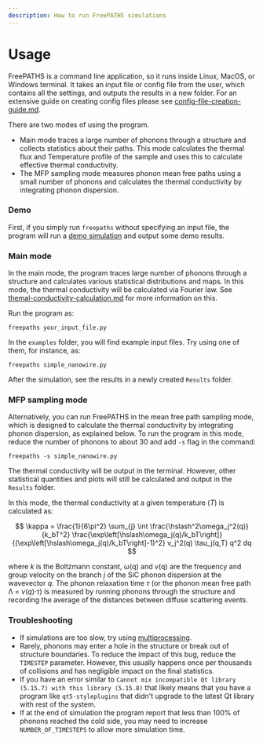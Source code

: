 ```yaml
---
description: How to run FreePATHS simulations
---
```


# Usage

FreePATHS is a command line application, so it runs inside Linux, MacOS, or Windows terminal. It takes an input file or config file from the user, which contains all the settings, and outputs the results in a new folder. For an extensive guide on creating config files please see  [config-file-creation-guide.md](../getting-started/config-file-creation-guide.md).

There are two modes of using the program.

* Main mode traces a large number of phonons through a structure and collects statistics about their paths. This mode calculates the thermal flux and Temperature profile of the sample and uses this to calculate effective thermal conductivity.
* The MFP sampling mode measures phonon mean free paths using a small number of phonons and calculates the thermal conductivity by integrating phonon dispersion.

### Demo

First, if you simply run `freepaths` without specifying an input file, the program will run a [demo simulation](../tutorials/nanowire.md) and output some demo results.

### Main mode

In the main mode, the program traces large number of phonons through a structure and calculates various statistical distributions and maps. In this mode, the thermal conductivity will be calculated via Fourier law. See [themal-conductivity-calculation.md](../advanced-tutorials/themal-conductivity-calculation.md) for more information on this.

Run the program as:

```
freepaths your_input_file.py
```

In the `examples` folder, you will find example input files. Try using one of them, for instance, as:

```
freepaths simple_nanowire.py
```

After the simulation, see the results in a newly created `Results` folder.

### MFP sampling mode

Alternatively, you can run FreePATHS in the mean free path sampling mode, which is designed to calculate the thermal conductivity by integrating phonon dispersion, as explained below. To run the program in this mode, reduce the number of phonons to about 30 and add `-s` flag in the command:

```
freepaths -s simple_nanowire.py
```

The thermal conductivity will be output in the terminal. However, other statistical quantities and plots will still be calculated and output in the `Results` folder.

In this mode, the thermal conductivity at a given temperature (_T_) is calculated as:

$$
\kappa = \frac{1}{6\pi^2} \sum_{j} \int \frac{\hslash^2\omega_j^2(q)}{k_bT^2} \frac{\exp\left[\hslash\omega_j(q)/k_bT\right]}{(\exp\left[\hslash\omega_j(q)/k_bT\right]-1)^2} v_j^2(q) \tau_j(q,T) q^2 dq
$$

where _k_ is the Boltzmann constant, ω(q) and _v_(q) are the frequency and group velocity on the branch _j_ of the SiC phonon dispersion at the wavevector _q._ The phonon relaxation time _τ_ (or the phonon mean free path Λ = _v_(_q_)·τ) is measured by running phonons through the structure and recording the average of the distances between diffuse scattering events.

### Troubleshooting

* If simulations are too slow, try using [multiprocessing](../getting-started/config-file-creation-guide.md#multiprocessing-parameter).
* Rarely, phonons may enter a hole in the structure or break out of structure boundaries. To reduce the impact of this bug, reduce the `TIMESTEP` parameter. However, this usually happens once per thousands of collisions and has negligible impact on the final statistics.
* If you have an error similar to `Cannot mix incompatible Qt library (5.15.7) with this library (5.15.8)` that likely means that you have a program like `qt5-styleplugins` that didn't upgrade to the latest Qt library with rest of the system.
* If at the end of simulation the program report that less than 100% of phonons reached the cold side, you may need to increase `NUMBER_OF_TIMESTEPS` to allow more simulation time.

